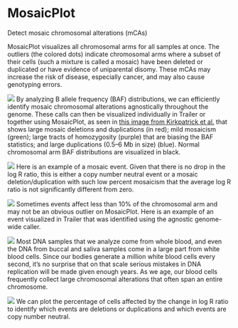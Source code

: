 # MosaicPlot

Detect mosaic chromosomal alterations (mCAs)

MosaicPlot visualizes all chromosomal arms for all samples at once. The outliers (the colored dots) indicate chromosomal arms where a subset of their cells (such a mixture is called a mosaic) have been deleted or duplicated or have evidence of uniparental disomy. These mCAs may increase the risk of disease, especially cancer, and may also cause genotyping errors.

![](/images/MosaicPlot_Image1.png)
By analyzing B allele frequency (BAF) distributions, we can efficiently identify mosaic chromosomal alterations agnostically throughout the genome. These calls can then be visualized individually in Trailer or together using MosaicPlot, as seen in [this image from Kirkpatrick et al.](https://doi.org/10.1016/j.intell.2013.11.005) that shows large mosaic deletions and duplications (in red); mild mosaicism (green); large tracts of homozygosity (purple) that are biasing the BAF statistics; and large duplications (0.5–6 Mb in size) (blue). Normal chromosomal arm BAF distributions are visualized in black.

![](/images/MosaicPlot_Image2.png)
Here is an example of a mosaic event. Given that there is no drop in the log R ratio, this is either a copy number neutral event or a mosaic deletion/duplication with such low percent mosaicism that the average log R ratio is not significantly different from zero.

![](/images/MosaicPlot_Image3.png)
Sometimes events affect less than 10% of the chromosomal arm and may not be an obvious outlier on MosaicPlot. Here is an example of an event visualized in Trailer that was identified using the agnostic genome-wide caller.

![](/images/MosaicPlot_Image4.png)
Most DNA samples that we analyze come from whole blood, and even the DNA from buccal and saliva samples come in a large part from white blood cells. Since our bodies generate a million white blood cells every second, it’s no surprise that on that scale serious mistakes in DNA replication will be made given enough years. As we age, our blood cells frequently collect large chromosomal alterations that often span an entire chromosome.

![](/images/MosaicPlot_Image5.png)
We can plot the percentage of cells affected by the change in log R ratio to identify which events are deletions or duplications and which events are copy number neutral.
